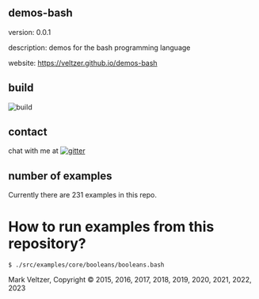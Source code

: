 ## demos-bash

version: 0.0.1

description: demos for the bash programming language

website: https://veltzer.github.io/demos-bash

## build

![build](https://github.com/veltzer/demos-bash/workflows/build/badge.svg)


## contact

chat with me at [![gitter](https://badges.gitter.im/Join%20Chat.svg)](https://gitter.im/veltzer/mark.veltzer)

## number of examples 

Currently there are 231 examples in this repo.

# How to run examples from this repository?

	$ ./src/examples/core/booleans/booleans.bash

Mark Veltzer, Copyright © 2015, 2016, 2017, 2018, 2019, 2020, 2021, 2022, 2023
